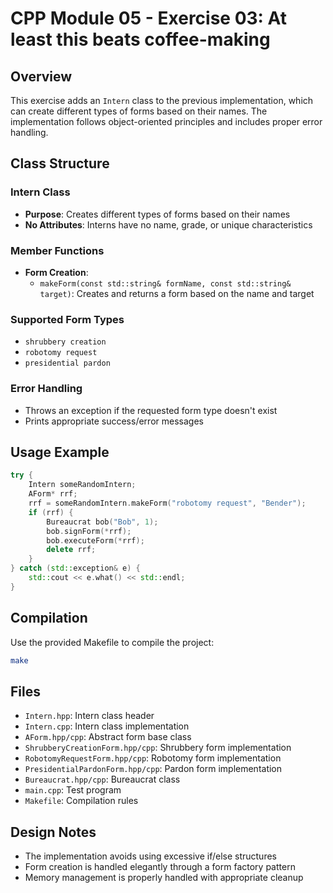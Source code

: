 # CPP Module 05 - Exercise 03: At least this beats coffee-making

## Overview
This exercise adds an `Intern` class to the previous implementation, which can create different types of forms based on their names. The implementation follows object-oriented principles and includes proper error handling.

## Class Structure

### Intern Class
- **Purpose**: Creates different types of forms based on their names
- **No Attributes**: Interns have no name, grade, or unique characteristics

### Member Functions
- **Form Creation**:
  - `makeForm(const std::string& formName, const std::string& target)`: Creates and returns a form based on the name and target

### Supported Form Types
- `shrubbery creation`
- `robotomy request`
- `presidential pardon`

### Error Handling
- Throws an exception if the requested form type doesn't exist
- Prints appropriate success/error messages

## Usage Example
```cpp
try {
    Intern someRandomIntern;
    AForm* rrf;
    rrf = someRandomIntern.makeForm("robotomy request", "Bender");
    if (rrf) {
        Bureaucrat bob("Bob", 1);
        bob.signForm(*rrf);
        bob.executeForm(*rrf);
        delete rrf;
    }
} catch (std::exception& e) {
    std::cout << e.what() << std::endl;
}
```

## Compilation
Use the provided Makefile to compile the project:
```bash
make
```

## Files
- `Intern.hpp`: Intern class header
- `Intern.cpp`: Intern class implementation
- `AForm.hpp/cpp`: Abstract form base class
- `ShrubberyCreationForm.hpp/cpp`: Shrubbery form implementation
- `RobotomyRequestForm.hpp/cpp`: Robotomy form implementation
- `PresidentialPardonForm.hpp/cpp`: Pardon form implementation
- `Bureaucrat.hpp/cpp`: Bureaucrat class
- `main.cpp`: Test program
- `Makefile`: Compilation rules

## Design Notes
- The implementation avoids using excessive if/else structures
- Form creation is handled elegantly through a form factory pattern
- Memory management is properly handled with appropriate cleanup 